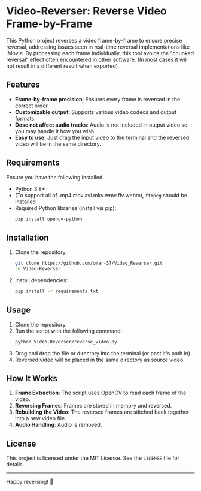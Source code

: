 # Video-Reverser: Reverse Video Frame-by-Frame

This Python project reverses a video frame-by-frame to ensure precise reversal, addressing issues seen in real-time reversal implementations like iMovie. By processing each frame individually, this tool avoids the "chunked reversal" effect often encountered in other software. (In most cases it will not result in a different result when exported)

## Features

- **Frame-by-frame precision**: Ensures every frame is reversed in the correct order.
- **Customizable output**: Supports various video codecs and output formats.
- **Dose not affect audio tracks**: Audio is not included in output video so you may handle it how you wish.
- **Easy to use**: Just drag the input video to the terminal and the reversed video will be in the same directory.


## Requirements

Ensure you have the following installed:

- Python 3.8+
- (To support all of .mp4.mov.avi.mkv.wmv.flv.webm), `ffmpeg` should be installed
- Required Python libraries (install via pip):
  ```bash
  pip install opencv-python
  ```

## Installation

1. Clone the repository:
   ```bash
   git clone https://github.com/omar-37/Video_Reverser.git
   cd Video-Reverser
   ```

2. Install dependencies:
   ```bash
   pip install -r requirements.txt
   ```

## Usage

1. Clone the repository.
2. Run the script with the following command:
   ```bash
   python Video-Reverser/reverse_video.py
   ```
3. Drag and drop the file or directory into the terminal (or past it's path in).
4. Reversed video will be placed in the same directory as source video.


## How It Works

1. **Frame Extraction**: The script uses OpenCV to read each frame of the video.
2. **Reversing Frames**: Frames are stored in memory and reversed.
3. **Rebuilding the Video**: The reversed frames are stitched back together into a new video file.
4. **Audio Handling**: Audio is removed.

## License

This project is licensed under the MIT License. See the `LICENSE` file for details.

---

Happy reversing! 🎥

